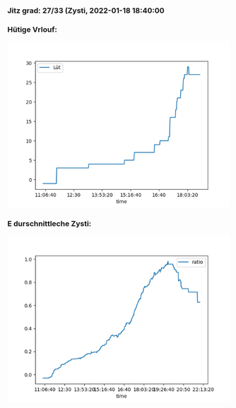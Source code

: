 ### Jitz grad: 27/33 (Zysti, 2022-01-18 18:40:00

### Hütige Vrlouf:
![Graph](Today.png)

### E durschnittleche Zysti:
![Graph](Zysti.png)